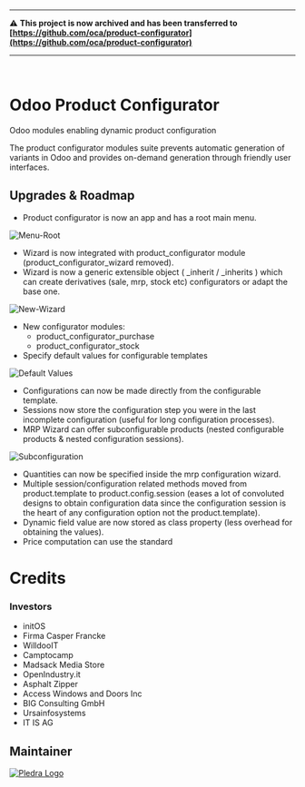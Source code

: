 <br />

-------

:warning: **This project is now archived and has been transferred to [https://github.com/oca/product-configurator](https://github.com/oca/product-configurator)**

-------
<br />


# Odoo Product Configurator
Odoo modules enabling dynamic product configuration

The product configurator modules suite prevents automatic generation of variants in Odoo and provides on-demand generation through friendly user interfaces.

Upgrades & Roadmap
------------------
* Product configurator is now an app and has a root main menu.

![Menu-Root](https://i.imgur.com/yvu0nDA.png)
 
* Wizard is now integrated with product_configurator module (product_configurator_wizard removed).
* Wizard is now a generic extensible object ( _inherit / _inherits ) which can create derivatives (sale, mrp, stock etc) configurators or adapt the base one.

![New-Wizard](https://i.imgur.com/oS0XfBo.png)
* New configurator modules:
	* product_configurator_purchase
	* product_configurator_stock
* Specify default values for configurable templates

![Default Values](https://i.imgur.com/wsZvoAJ.png)

* Configurations can now be made directly from the configurable template.
* Sessions now store the configuration step you were in the last incomplete configuration (useful for long configuration processes).
* MRP Wizard can offer subconfigurable products (nested configurable products & nested configuration sessions).

![Subconfiguration](https://i.imgur.com/NCJnOY9.png)
* Quantities can now be specified inside the mrp configuration wizard.
* Multiple session/configuration related methods moved from product.template to product.config.session (eases a lot of convoluted designs to obtain configuration data since the configuration session is the heart of any configuration option not the product.template).
* Dynamic field value are now stored as class property (less overhead for obtaining the values).
* Price computation can use the standard 


# Credits

### Investors

* initOS
* Firma Casper Francke
* WilldooIT
* Camptocamp
* Madsack Media Store
* OpenIndustry.it
* Asphalt Zipper
* Access Windows and Doors Inc
* BIG Consulting GmbH
* Ursainfosystems
* IT IS AG

Maintainer
----------

[![Pledra Logo](https://www.pledra.com/logo.png)](https://www.pledra.com/)

